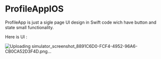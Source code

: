 # ProfileAppIOS

ProfileApp is just a sigle page UI design in Swift code wich have button and state small functionality.

Here is UI : 

![Uploading simulator_screenshot_8891C6D0-FCF4-4952-96A6-CB0CA52D3F4D.png…]()
